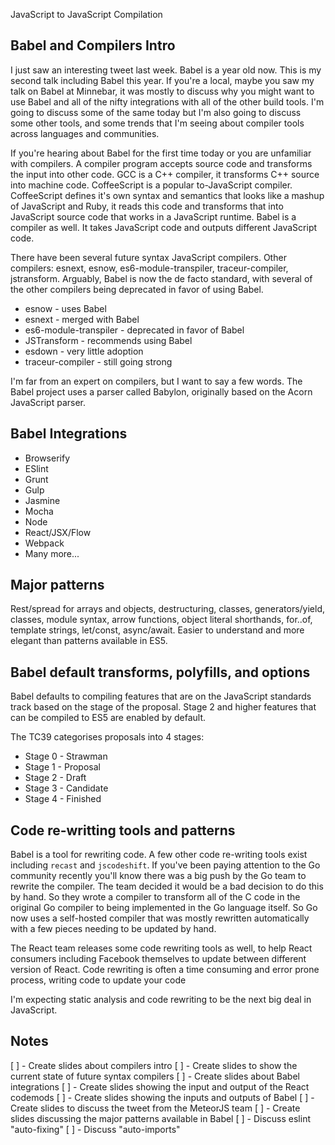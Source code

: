 JavaScript to JavaScript Compilation

## Babel and Compilers Intro

I just saw an interesting tweet last week. Babel is a year old now. This is my second talk including Babel this year. If you're a local, maybe you saw my talk on Babel at Minnebar, it was mostly to discuss why you might want to use Babel and all of the nifty integrations with all of the other build tools. I'm going to discuss some of the same today but I'm also going to discuss some other tools, and some trends that I'm seeing about compiler tools across languages and communities.

If you're hearing about Babel for the first time today or you are unfamiliar with compilers. A compiler program accepts source code and transforms the input into other code. GCC is a C++ compiler, it transforms C++ source into machine code. CoffeeScript is a popular to-JavaScript compiler. CoffeeScript defines it's own syntax and semantics that looks like a mashup of JavaScript and Ruby, it reads this code and transforms that into JavaScript source code that works in a JavaScript runtime. Babel is a compiler as well. It takes JavaScript code and outputs different JavaScript code.

There have been several future syntax JavaScript compilers. Other compilers: esnext, esnow, es6-module-transpiler, traceur-compiler, jstransform. Arguably, Babel is now the de facto standard, with several of the other compilers being deprecated in favor of using Babel.

* esnow - uses Babel
* esnext - merged with Babel
* es6-module-transpiler - deprecated in favor of Babel
* JSTransform - recommends using Babel
* esdown - very little adoption
* traceur-compiler - still going strong

I'm far from an expert on compilers, but I want to say a few words. The Babel project uses a parser called Babylon, originally based on the Acorn JavaScript parser.

## Babel Integrations

* Browserify
* ESlint
* Grunt
* Gulp
* Jasmine
* Mocha
* Node
* React/JSX/Flow
* Webpack
* Many more...

## Major patterns

Rest/spread for arrays and objects, destructuring, classes, generators/yield, classes, module syntax, arrow functions, object literal shorthands, for..of, template strings, let/const, async/await. Easier to understand and more elegant than patterns available in ES5.

## Babel default transforms, polyfills, and options

Babel defaults to compiling features that are on the JavaScript standards track based on the stage of the proposal. Stage 2 and higher features that can be compiled to ES5 are enabled by default.

The TC39 categorises proposals into 4 stages:

* Stage 0 - Strawman
* Stage 1 - Proposal
* Stage 2 - Draft
* Stage 3 - Candidate
* Stage 4 - Finished

## Code re-writting tools and patterns

Babel is a tool for rewriting code. A few other code re-writing tools exist including `recast` and `jscodeshift`. If you've been paying attention to the Go community recently you'll know there was a big push by the Go team to rewrite the compiler. The team decided it would be a bad decision to do this by hand. So they wrote a compiler to transform all of the C code in the original Go compiler to being implemented in the Go language itself. So Go now uses a self-hosted compiler that was mostly rewritten automatically with a few pieces needing to be updated by hand.

The React team releases some code rewriting tools as well, to help React consumers including Facebook themselves to update between different version of React. Code rewriting is often a time consuming and error prone process, writing code to update your code

I'm expecting static analysis and code rewriting to be the next big deal in JavaScript.

## Notes

[ ] - Create slides about compilers intro
[ ] - Create slides to show the current state of future syntax compilers
[ ] - Create slides about Babel integrations
[ ] - Create slides showing the input and output of the React codemods
[ ] - Create slides showing the inputs and outputs of Babel
[ ] - Create slides to discuss the tweet from the MeteorJS team
[ ] - Create slides discussing the major patterns available in Babel
[ ] - Discuss eslint "auto-fixing"
[ ] - Discuss "auto-imports"
